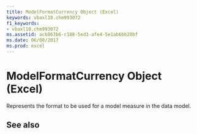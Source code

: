 ```yaml
---
title: ModelFormatCurrency Object (Excel)
keywords: vbaxl10.chm993072
f1_keywords:
- vbaxl10.chm993072
ms.assetid: acb863b6-c188-5ed3-afe4-5e1ab6bb20bf
ms.date: 06/08/2017
ms.prod: excel
---
```



# ModelFormatCurrency Object (Excel)

Represents the format to be used for a model measure in the data model.


## See also



